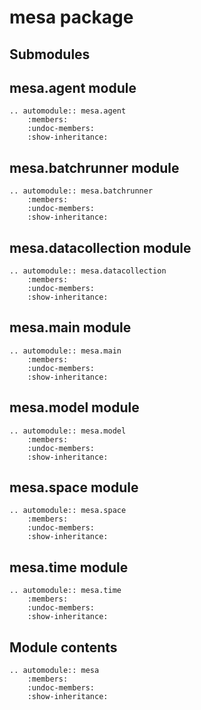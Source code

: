 # mesa package

## Submodules

## mesa.agent module

```{eval-rst}
.. automodule:: mesa.agent
    :members:
    :undoc-members:
    :show-inheritance:
```

## mesa.batchrunner module

```{eval-rst}
.. automodule:: mesa.batchrunner
    :members:
    :undoc-members:
    :show-inheritance:
```

## mesa.datacollection module

```{eval-rst}
.. automodule:: mesa.datacollection
    :members:
    :undoc-members:
    :show-inheritance:
```

## mesa.main module

```{eval-rst}
.. automodule:: mesa.main
    :members:
    :undoc-members:
    :show-inheritance:
```

## mesa.model module

```{eval-rst}
.. automodule:: mesa.model
    :members:
    :undoc-members:
    :show-inheritance:
```

## mesa.space module

```{eval-rst}
.. automodule:: mesa.space
    :members:
    :undoc-members:
    :show-inheritance:
```

## mesa.time module

```{eval-rst}
.. automodule:: mesa.time
    :members:
    :undoc-members:
    :show-inheritance:

```

## Module contents

```{eval-rst}
.. automodule:: mesa
    :members:
    :undoc-members:
    :show-inheritance:
```
